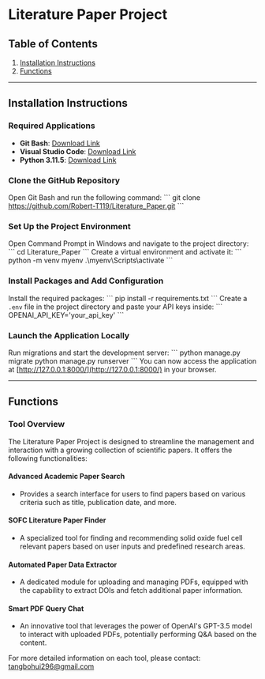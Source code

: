 # Literature Paper Project

## Table of Contents
1. [Installation Instructions](#installation-instructions)
2. [Functions](#Functions)

---

## Installation Instructions

### Required Applications
- **Git Bash**: [Download Link](https://gitforwindows.org/)
- **Visual Studio Code**: [Download Link](https://code.visualstudio.com/download)
- **Python 3.11.5**: [Download Link](https://www.python.org/downloads/)

### Clone the GitHub Repository
Open Git Bash and run the following command:
\```
git clone https://github.com/Robert-T119/Literature_Paper.git
\```

### Set Up the Project Environment
Open Command Prompt in Windows and navigate to the project directory:
\```
cd Literature_Paper
\```
Create a virtual environment and activate it:
\```
python -m venv myenv
.\myenv\Scripts\activate
\```

### Install Packages and Add Configuration
Install the required packages:
\```
pip install -r requirements.txt
\```
Create a `.env` file in the project directory and paste your API keys inside:
\```
OPENAI_API_KEY='your_api_key'
\```

### Launch the Application Locally
Run migrations and start the development server:
\```
python manage.py migrate
python manage.py runserver
\```
You can now access the application at [http://127.0.0.1:8000/](http://127.0.0.1:8000/) in your browser.

---

## Functions

### Tool Overview
The Literature Paper Project is designed to streamline the management and interaction with a growing collection of scientific papers. It offers the following functionalities:

#### Advanced Academic Paper Search
- Provides a search interface for users to find papers based on various criteria such as title, publication date, and more.

#### SOFC Literature Paper Finder
- A specialized tool for finding and recommending solid oxide fuel cell relevant papers based on user inputs and predefined research areas.

#### Automated Paper Data Extractor
- A dedicated module for uploading and managing PDFs, equipped with the capability to extract DOIs and fetch additional paper information.

#### Smart PDF Query Chat
- An innovative tool that leverages the power of OpenAI's GPT-3.5 model to interact with uploaded PDFs, potentially performing Q&A based on the content.

For more detailed information on each tool, please contact: tangbohui296@gmail.com
